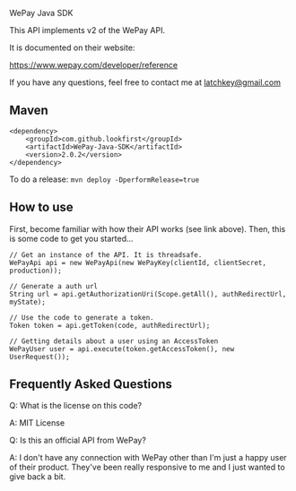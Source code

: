 WePay Java SDK

This API implements v2 of the WePay API.

It is documented on their website:

https://www.wepay.com/developer/reference

If you have any questions, feel free to contact me at latchkey@gmail.com

Maven
-----

```
<dependency>
    <groupId>com.github.lookfirst</groupId>
	<artifactId>WePay-Java-SDK</artifactId>
	<version>2.0.2</version>
</dependency>
```

To do a release: `mvn deploy -DperformRelease=true`

How to use
-----------

First, become familiar with how their API works (see link above). Then, this is some code to get you started...

    // Get an instance of the API. It is threadsafe.
    WePayApi api = new WePayApi(new WePayKey(clientId, clientSecret, production));

    // Generate a auth url
    String url = api.getAuthorizationUri(Scope.getAll(), authRedirectUrl, myState);

    // Use the code to generate a token.
    Token token = api.getToken(code, authRedirectUrl);

    // Getting details about a user using an AccessToken
    WePayUser user = api.execute(token.getAccessToken(), new UserRequest());


Frequently Asked Questions
--------------------------

Q: What is the license on this code?

A: MIT License

Q: Is this an official API from WePay?

A: I don't have any connection with WePay other than I'm just a happy user of their product. They've been really responsive to me and I just wanted to give back a bit.
